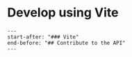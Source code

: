 # Develop using Vite

```{include} ../../../CONTRIBUTING.md
---
start-after: "### Vite"
end-before: "## Contribute to the API"
---
```
